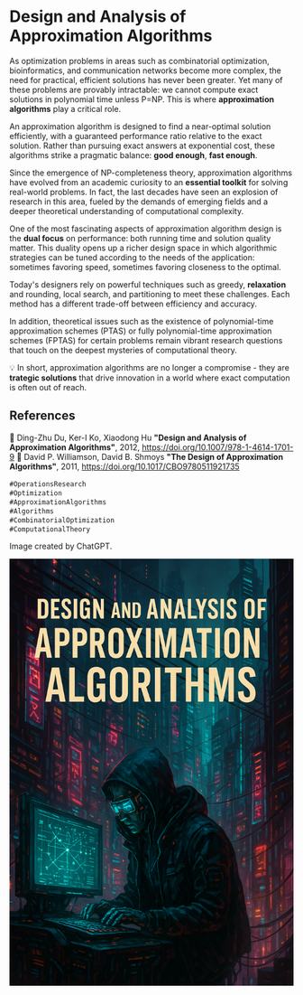 # Design and Analysis of Approximation Algorithms

As optimization problems in areas such as combinatorial optimization, bioinformatics, and communication networks become more complex, the need for practical, efficient solutions has never been greater. Yet many of these problems are provably intractable: we cannot compute exact solutions in polynomial time unless P=NP. This is where **approximation algorithms** play a critical role.

An approximation algorithm is designed to find a near-optimal solution efficiently, with a guaranteed performance ratio relative to the exact solution. Rather than pursuing exact answers at exponential cost, these algorithms strike a pragmatic balance: **good enough**, **fast enough**.

Since the emergence of NP-completeness theory, approximation algorithms have evolved from an academic curiosity to an **essential toolkit** for solving real-world problems. In fact, the last decades have seen an explosion of research in this area, fueled by the demands of emerging fields and a deeper theoretical understanding of computational complexity.

One of the most fascinating aspects of approximation algorithm design is the **dual focus** on performance: both running time and solution quality matter. This duality opens up a richer design space in which algorithmic strategies can be tuned according to the needs of the application: sometimes favoring speed, sometimes favoring closeness to the optimal.

Today's designers rely on powerful techniques such as greedy, **relaxation** and rounding, local search, and partitioning to meet these challenges. Each method has a different trade-off between efficiency and accuracy.

In addition, theoretical issues such as the existence of polynomial-time approximation schemes (PTAS) or fully polynomial-time approximation schemes (FPTAS) for certain problems remain vibrant research questions that touch on the deepest mysteries of computational theory.

💡 In short, approximation algorithms are no longer a compromise - they are **trategic solutions** that drive innovation in a world where exact computation is often out of reach.


## References
🔗 Ding-Zhu Du, Ker-I Ko, Xiaodong Hu **"Design and Analysis of Approximation Algorithms"**, 2012, https://doi.org/10.1007/978-1-4614-1701-9
🔗 David P. Williamson, David B. Shmoys **"The Design of Approximation Algorithms"**, 2011, https://doi.org/10.1017/CBO9780511921735


```
#OperationsResearch
#Optimization
#ApproximationAlgorithms
#Algorithms
#CombinatorialOptimization
#ComputationalTheory
```

Image created by ChatGPT.

![Design and Analysis of Approximation Algorithms](./img.png)



